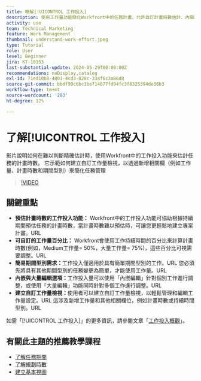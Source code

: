 ```yaml
---
title: 瞭解[!UICONTROL 工作投入]
description: 使用工作量功能簡化Workfront中的任務計畫，允許自訂計畫時數估計、內聯和大量編輯，以及自訂檢視，以實現有效的專案管理。
activity: use
team: Technical Marketing
feature: Work Management
thumbnail: understand-work-effort.jpeg
type: Tutorial
role: User
level: Beginner
jira: KT-10153
last-substantial-update: 2024-05-29T00:00:00Z
recommendations: noDisplay,catalog
exl-id: 71ed10b8-4801-4cd3-828c-334f6c3a86d8
source-git-commit: bbdf99c6bc1be714077fd94fc3f8325394de36b3
workflow-type: tm+mt
source-wordcount: '283'
ht-degree: 12%

---
```


# 了解[!UICONTROL 工作投入]

影片說明如何在難以判斷精確估計時，使用Workfront中的工作投入功能來估計任務的計畫時數。
它示範如何建立自訂工作量檢視，以透過新增相關欄（例如工作量、計畫時數和期間型別）來簡化任務管理

>[!VIDEO](https://video.tv.adobe.com/v/3429446/?quality=12&learn=on&enablevpops=1)

## 關鍵重點

* **預估計畫時數的工作投入功能：** Workfront中的工作投入功能可協助根據持續期間預估任務的計畫時數，當計畫時數難以預估時，可讓您更輕鬆地建立專案計畫。&#x200B;URL
* **可自訂的工作量百分比：** Workfront會使用工作持續時間的百分比來計算計畫時數(例如，Medium工作量= 50%，大量工作量= 75%)，這些百分比可視需要調整。&#x200B;URL
* **簡易期間型別需求：**&#x200B;工作投入僅適用於具有簡單期間型別的工作。&#x200B;URL 您必須先將具有其他期間型別的任務變更為簡單，才能使用工作量。&#x200B;URL
* **內嵌與大量編輯選項：**&#x200B;工作投入量可以使用「內嵌編輯」針對個別工作進行調整，或使用「大量編輯」功能同時針對多個工作進行調整。&#x200B;URL
* **建立自訂工作量檢視：**&#x200B;使用者可以建立自訂工作量檢視，以輕鬆管理和編輯工作量設定。&#x200B;URL 這涉及新增工作量和其他相關欄位，例如計畫時數或持續時間型別。&#x200B;URL


如需「[!UICONTROL 工作投入]」的更多資訊，請參閱文章「[工作投入概觀](https://experienceleague.adobe.com/docs/workfront/using/manage-work/tasks/task-information/work-effort.html?lang=zh-Hant)」。


## 有關此主題的推薦教學課程

* [了解任務期間](/help/manage-work/tasks/understand-task-durations.md)
* [了解規劃時數](/help/manage-work/tasks/understand-planned-hours.md)
* [建立基本視圖](/help/reporting/basic-reporting/create-a-basic-view.md)
